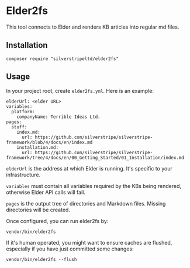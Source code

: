 # Elder2fs

This tool connects to Elder and renders KB articles into regular md files.

## Installation

	composer require "silverstripeltd/elder2fs"

## Usage

In your project root, create `elder2fs.yml`. Here is an example:

    elderUrl: <elder URL>
    variables:
      platform:
        companyName: Terrible Ideas Ltd.
    pages:
      stuff:
        index.md:
          url: https://github.com/silverstripe/silverstripe-framework/blob/4/docs/en/index.md
        installation.md:
          url: https://github.com/silverstripe/silverstripe-framework/tree/4/docs/en/00_Getting_Started/01_Installation/index.md

`elderUrl` is the address at which Elder is running. It's specific to your infrastructure.

`variables` must contain all variables required by the KBs being rendered, otherwise Elder API calls will fail.

`pages` is the output tree of directories and Markdown files. Missing directories will be created.

Once configured, you can run elder2fs by:

	vendor/bin/elder2fs

If it's human operated, you might want to ensure caches are flushed, especially if you have just committed some changes:

	vendor/bin/elder2fs --flush
